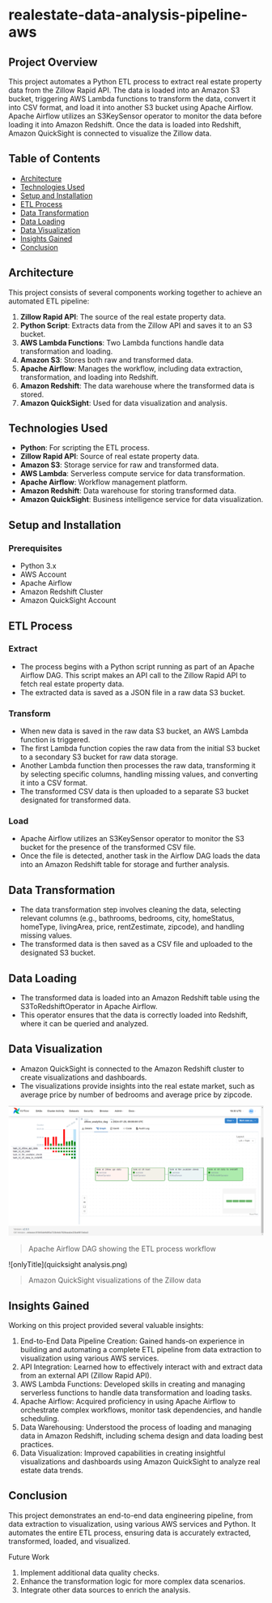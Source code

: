 # realestate-data-analysis-pipeline-aws

## Project Overview

This project automates a Python ETL process to extract real estate property data from the Zillow Rapid API. The data is loaded into an Amazon S3 bucket, triggering AWS Lambda functions to transform the data, convert it into CSV format, and load it into another S3 bucket using Apache Airflow. Apache Airflow utilizes an S3KeySensor operator to monitor the data before loading it into Amazon Redshift. Once the data is loaded into Redshift, Amazon QuickSight is connected to visualize the Zillow data.

## Table of Contents

- [Architecture](#architecture)
- [Technologies Used](#technologies-used)
- [Setup and Installation](#setup-and-installation)
- [ETL Process](#etl-process)
- [Data Transformation](#data-transformation)
- [Data Loading](#data-loading)
- [Data Visualization](#data-visualization)
- [Insights Gained](#insights-gained)
- [Conclusion](#conclusion)

## Architecture

This project consists of several components working together to achieve an automated ETL pipeline:

1. **Zillow Rapid API**: The source of the real estate property data.
2. **Python Script**: Extracts data from the Zillow API and saves it to an S3 bucket.
3. **AWS Lambda Functions**: Two Lambda functions handle data transformation and loading.
4. **Amazon S3**: Stores both raw and transformed data.
5. **Apache Airflow**: Manages the workflow, including data extraction, transformation, and loading into Redshift.
6. **Amazon Redshift**: The data warehouse where the transformed data is stored.
7. **Amazon QuickSight**: Used for data visualization and analysis.

## Technologies Used

- **Python**: For scripting the ETL process.
- **Zillow Rapid API**: Source of real estate property data.
- **Amazon S3**: Storage service for raw and transformed data.
- **AWS Lambda**: Serverless compute service for data transformation.
- **Apache Airflow**: Workflow management platform.
- **Amazon Redshift**: Data warehouse for storing transformed data.
- **Amazon QuickSight**: Business intelligence service for data visualization.

## Setup and Installation

### Prerequisites

- Python 3.x
- AWS Account
- Apache Airflow
- Amazon Redshift Cluster
- Amazon QuickSight Account

## ETL Process
### Extract
* The process begins with a Python script running as part of an Apache Airflow DAG. This script makes an API call to the Zillow Rapid API to fetch real estate property data.
* The extracted data is saved as a JSON file in a raw data S3 bucket.
### Transform
* When new data is saved in the raw data S3 bucket, an AWS Lambda function is triggered.
* The first Lambda function copies the raw data from the initial S3 bucket to a secondary S3 bucket for raw data storage.
* Another Lambda function then processes the raw data, transforming it by selecting specific columns, handling missing values, and converting it into a CSV format.
* The transformed CSV data is then uploaded to a separate S3 bucket designated for transformed data.
### Load
* Apache Airflow utilizes an S3KeySensor operator to monitor the S3 bucket for the presence of the transformed CSV file.
* Once the file is detected, another task in the Airflow DAG loads the data into an Amazon Redshift table for storage and further analysis.
## Data Transformation
* The data transformation step involves cleaning the data, selecting relevant columns (e.g., bathrooms, bedrooms, city, homeStatus, homeType, livingArea, price, rentZestimate, zipcode), and handling missing values.
* The transformed data is then saved as a CSV file and uploaded to the designated S3 bucket.
## Data Loading
* The transformed data is loaded into an Amazon Redshift table using the S3ToRedshiftOperator in Apache Airflow.
* This operator ensures that the data is correctly loaded into Redshift, where it can be queried and analyzed.
## Data Visualization
* Amazon QuickSight is connected to the Amazon Redshift cluster to create visualizations and dashboards.
* The visualizations provide insights into the real estate market, such as average price by number of bedrooms and average price by zipcode.

![onlyTitle](airflow.png)
> Apache Airflow DAG showing the ETL process workflow

![onlyTitle](quicksight analysis.png)
> Amazon QuickSight visualizations of the Zillow data

## Insights Gained
Working on this project provided several valuable insights:

1. End-to-End Data Pipeline Creation: Gained hands-on experience in building and automating a complete ETL pipeline from data extraction to visualization using various AWS services.
2. API Integration: Learned how to effectively interact with and extract data from an external API (Zillow Rapid API).
3. AWS Lambda Functions: Developed skills in creating and managing serverless functions to handle data transformation and loading tasks.
4. Apache Airflow: Acquired proficiency in using Apache Airflow to orchestrate complex workflows, monitor task dependencies, and handle scheduling.
5. Data Warehousing: Understood the process of loading and managing data in Amazon Redshift, including schema design and data loading best practices.
6. Data Visualization: Improved capabilities in creating insightful visualizations and dashboards using Amazon QuickSight to analyze real estate data trends.

## Conclusion
This project demonstrates an end-to-end data engineering pipeline, from data extraction to visualization, using various AWS services and Python. It automates the entire ETL process, ensuring data is accurately extracted, transformed, loaded, and visualized.

Future Work
1. Implement additional data quality checks.
2. Enhance the transformation logic for more complex data scenarios.
3. Integrate other data sources to enrich the analysis.
